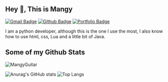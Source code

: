 ## Hey 👋, This is Mangy
[![Gmail Badge](https://img.shields.io/badge/-lalaguna2612@gmail.com-c14438?style=flat&logo=Gmail&logoColor=white&link=mailto:lalaguna2612@gmail.com)](mailto:lalaguna2612@gmail.com) [![Github Badge](https://img.shields.io/badge/-MangyGuitar-grey?style=flat&logo=github&logoColor=white&link=https://github.com/MangyGuitar/)](https://www.github.com/MangyGuitar/) [![Portfolio Badge](https://img.shields.io/badge/portfolio-web-blue?style=flat&link=https://mangy.netlify.app//)](https://mangy.netlify.app//) <p align='left'>I am a python developer, although this is the one I use the most, I also know how to use html, css, Lua and a little bit of Java.</p>
## Some of my Github Stats
<p align=left> <img src=https://komarev.com/ghpvc/?username=MangyGuitar alt=MangyGuitar /> </p>

![Anurag's GitHub stats](https://github-readme-stats.vercel.app/api?username=MangyGuitar&show_icons=true&theme=radical)
![Top Langs](https://github-readme-stats.vercel.app/api/top-langs/?username=MangyGuitar&layout=compact)
